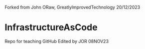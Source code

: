 Forked from John ORaw, GreatlyImprovedTechnology 20/12/2023

# InfrastructureAsCode
Repo for teaching GitHub
Edited by JOR 08NOV23 
